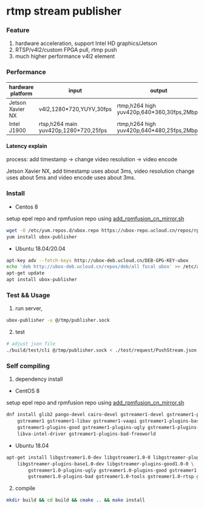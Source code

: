 rtmp stream publisher
=================
### Feature

1. hardware acceleration, support Intel HD graphics/Jetson
2. RTSP/v4l2/custom FPGA pull, rtmp push
3. much higher performance v4l2 element

### Performance

| hardware platform | input | output | cpu usage | process latency |
| --- | --- | --- | --- | -- |
| Jetson Xavier NX | v4l2,1280*720,YUYV,30fps | rtmp,h264 high yuv420p,640*360,30fps,2Mbps |  10% | ![proctime.png](doc/jetson-proctime.png) |
| Intel J1900 | rtsp,h264 main yuv420p,1280*720,25fps |  rtmp,h264 high yuv420p,640*480,25fps,2Mbps | 17% | todo |

#### Latency explain

process: add timestamp -> change video resolution -> video encode

Jetson Xavier NX, add timestamp uses about 3ms, video resolution change uses about 5ms and video encode uses about 3ms.

### Install

* Centos 8

setup epel repo and rpmfusion repo using [add_rpmfusion_cn_mirror.sh](util/add_rpmfusion_cn_mirror.sh)

```bash
wget -O /etc/yum.repos.d/ubox.repo https://ubox-repo.ucloud.cn/repos/rpm/rhel8/ubox.repo
yum install ubox-publisher
```

* Ubuntu 18.04/20.04

```bash
apt-key adv --fetch-keys http://ubox-deb.ucloud.cn/DEB-GPG-KEY-ubox
echo 'deb http://ubox-deb.ucloud.cn/repos/deb/all focal ubox' >> /etc/apt/sources.list
apt-get update
apt install ubox-publisher
```

### Test && Usage

1. run server,

```bash
ubox-publisher -u @/tmp/publisher.sock
```

2. test

```bash
# adjust json file
./build/test/cli @/tmp/publisher.sock < ./test/request/PushStream.json
```

### Self compiling

1. dependency install

* CentOS 8

setup epel repo and rpmfusion repo using [add_rpmfusion_cn_mirror.sh](util/add_rpmfusion_cn_mirror.sh)

```bash
dnf install glib2 pango-devel cairo-devel gstreamer1-devel gstreamer1-plugins-base-devel \ 
    gstreamer1 gstreamer1-libav gstreamer1-vaapi gstreamer1-plugins-base gstreamer1-plugins-bad-free \
    gstreamer1-plugins-good gstreamer1-plugins-ugly gstreamer1-plugins-ugly-free \
    libva-intel-driver gstreamer1-plugins-bad-freeworld
```

* Ubuntu 18.04

```bash
apt-get install libgstreamer1.0-dev libgstreamer1.0-0 libgstreamer-plugins-bad1.0-0 libgstreamer-plugins-base1.0-0 \
    libgstreamer-plugins-base1.0-dev libgstreamer-plugins-good1.0-0 \
        gstreamer1.0-plugins-ugly gstreamer1.0-plugins-good gstreamer1.0-plugins-base \
        gstreamer1.0-plugins-bad gstreamer1.0-tools gstreamer1.0-rtsp gstreamer1.0-vaapi  gstreamer1.0-libav
```

2. compile

```bash
mkdir build && cd build && cmake .. && make install
```
